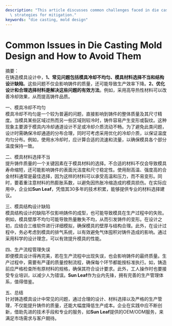 ```yaml
---
description: "This article discusses common challenges faced in die casting mold design and provides\
  \ strategies for mitigation."
keywords: "die casting, mold design"
---
```

# Common Issues in Die Casting Mold Design and How to Avoid Them

摘要：  
在铸造模具设计中，**1、常见问题包括模具冷却不均匀、模具材料选择不当和结构设计缺陷**。这些问题不仅会影响铸件的质量，还可能导致生产效率下降。**2、优化设计和合理选择材料是解决这些问题的有效方法**。例如，采用高导热性材料可以改善冷却效果，从而提高铸件品质。

一、模具冷却不均匀  
模具冷却不均匀是一个较为普遍的问题，直接影响到铸件的整体质量及其尺寸精度。当模具某些区域过热而另一些区域则较冷时，铸件容易产生变形或裂纹。这种现象主要源于模具内冷却通道设计不足或冷却介质流动不畅。为了避免此类问题，设计时需确保冷却通道的分布合理，同时可考虑采用优化的冷却介质，以保证温度均匀分布。例如，使用水冷却时，应计算合适的流速和流量，以确保模具各个部分温度保持一致。

二、模具材料选择不当  
提升铸件质量的一个关键因素在于模具材料的选择。不合适的材料不仅会导致模具寿命缩短，还可能影响铸件的表面光洁度和尺寸稳定性。使用耐高温、强度高的合金材料通常是最佳选择，因为这样的材料可以承受高温和压力，而不易变形。同时，要着重注意材料的热膨胀系数，以避免因热胀冷缩造成的模具损伤。在实际应用中，企业如**Sun Leaf**，凭借其30多年的技术积累，能够提供专业的材料选择建议。

三、模具结构设计缺陷  
模具结构设计的缺陷不仅影响铸件的成型，也可能导致模具在生产过程中的失败。例如，模具壁厚不均匀可能导致热量散失不均，从而引发铸件的变形。在设计之初，应结合三维软件进行详细模拟，确保模具的壁厚与结构合理。此外，在设计过程中，务必考虑到模具的排气系统，以有效避免气体囤积对铸件造成的影响。通过采用科学的设计理念，可以有效提升模具的性能。

四、生产流程管理失误  
即便模具设计得再完美，若在生产流程中出现失误，也会影响铸件的最终质量。生产过程中，需要有严谨的质量控制流程，确保每个环节都能按标准执行。如，铸造前应严格检查所有原材料的规格，确保其符合设计要求。此外，工人操作时也要接受专业培训，以减少人为错误。**Sun Leaf**作为业内先锋，拥有完善的生产管理体系，值得借鉴。

五、总结  
针对铸造模具设计中常见的问题，通过合理的设计、材料选择以及严格的生产管理，不仅能提升铸件的质量，还能大幅度降低生产成本。企业在实践中应不断创新，借助先进的技术手段和专业的服务，如**Sun Leaf**提供的OEM/ODM服务，来满足市场需求与客户期待。
